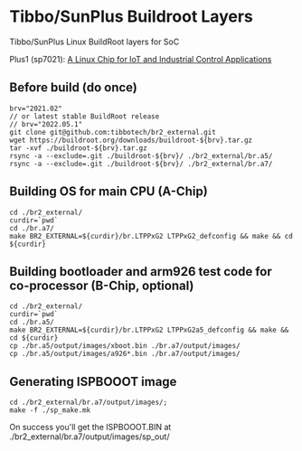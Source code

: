 # Tibbo/SunPlus Buildroot Layers

Tibbo/SunPlus Linux BuildRoot layers for SoC

Plus1 (sp7021): [A Linux Chip for IoT and Industrial Control Applications](https://tibbo.com/store/plus1.html)

## Before build (do once)

```
brv="2021.02"
// or latest stable BuildRoot release
// brv="2022.05.1"
git clone git@github.com:tibbotech/br2_external.git
wget https://buildroot.org/downloads/buildroot-${brv}.tar.gz
tar -xvf ./buildroot-${brv}.tar.gz
rsync -a --exclude=.git ./buildroot-${brv}/ ./br2_external/br.a5/
rsync -a --exclude=.git ./buildroot-${brv}/ ./br2_external/br.a7/
```

## Building OS for main CPU (A-Chip)
```
cd ./br2_external/
curdir=`pwd`
cd ./br.a7/
make BR2_EXTERNAL=${curdir}/br.LTPPxG2 LTPPxG2_defconfig && make && cd ${curdir}
```

## Building bootloader and arm926 test code for co-processor (B-Chip, optional)
```
cd ./br2_external/
curdir=`pwd`
cd ./br.a5/
make BR2_EXTERNAL=${curdir}/br.LTPPxG2 LTPPxG2a5_defconfig && make && cd ${curdir}
cp ./br.a5/output/images/xboot.bin ./br.a7/output/images/
cp ./br.a5/output/images/a926*.bin ./br.a7/output/images/
```

## Generating ISPBOOOT image
```
cd ./br2_external/br.a7/output/images/;
make -f ./sp_make.mk
```
On success you'll get the ISPBOOOT.BIN at ./br2_external/br.a7/output/images/sp_out/
